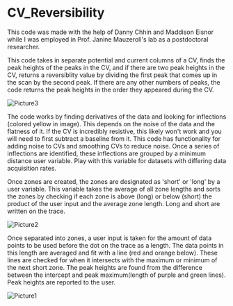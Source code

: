 # CV_Reversibility

This code was made with the help of Danny Chhin and Maddison Eisnor while I was employed in Prof. Janine Mauzeroll's lab as a postdoctoral researcher.

This code takes in separate potential and current columns of a CV, finds the peak heights of the peaks in the CV, and if there are two peak heights in the CV, returns a reversiblity value by dividing the first peak that comes up in the scan by the second peak. If there are any other numbers of peaks, the code returns the peak heights in the order they appeared during the CV.

![Picture3](https://github.com/user-attachments/assets/99c157af-2f1d-43d1-a1cd-fd2933fb6b21)

The code works by finding derivatives of the data and looking for inflections (colored yellow in image). This depends on the noise of the data and the flatness of it. If the CV is incredibly resistive, this likely won't work and you will need to first subtract a baseline from it. This code has functionality for adding noise to CVs and smoothing CVs to reduce noise. Once a series of inflections are identified, these inflections are grouped by a minimum distance user variable. Play with this variable for datasets with differing data acquisition rates. 

Once zones are created, the zones are designated as 'short' or 'long' by a user variable. This variable takes the average of all zone lengths and sorts the zones by checking if each zone is above (long) or below (short) the product of the user input and the average zone length. Long and short are written on the trace.

![Picture2](https://github.com/user-attachments/assets/683061c7-bb3f-46fe-84bf-3e21ebea3188)

Once separated into zones, a user input is taken for the amount of data points to be used before the dot on the trace as a length. The data points in this length are averaged and fit with a line (red and orange below). These lines are checked for when it intersects with the maximum or minimum of the next short zone. The peak heights are found from the difference between the intercept and peak maximum(length of purple and green lines). Peak heights are reported to the user.

![Picture1](https://github.com/user-attachments/assets/cf1cf1cf-e7c2-4895-8fb6-c7620c14c9f5)
